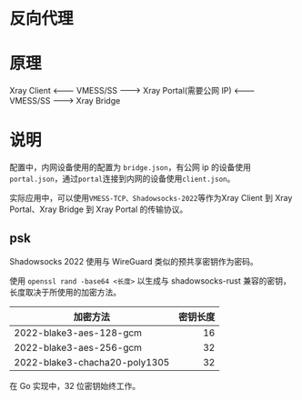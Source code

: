 # 反向代理
# 原理
Xray Client <--- VMESS/SS ---> Xray Portal(需要公网 IP) <--- VMESS/SS ---> Xray Bridge
# 说明
配置中，内网设备使用的配置为 `bridge.json`，有公网 ip 的设备使用 `portal.json`，通过`portal`连接到内网的设备使用`client.json`。

实际应用中，可以使用`VMESS-TCP、Shadowsocks-2022`等作为Xray Client 到 Xray Portal、Xray Bridge 到 Xray Portal 的传输协议。

## psk

Shadowsocks 2022 使用与 WireGuard 类似的预共享密钥作为密码。

使用 `openssl rand -base64 <长度>` 以生成与 shadowsocks-rust 兼容的密钥，长度取决于所使用的加密方法。

| 加密方法                          | 密钥长度 |
|-------------------------------|-----:|
| 2022-blake3-aes-128-gcm       |   16 |
| 2022-blake3-aes-256-gcm       |   32 |
| 2022-blake3-chacha20-poly1305 |   32 |

在 Go 实现中，32 位密钥始终工作。